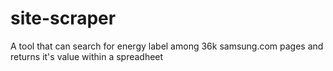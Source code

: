 # site-scraper
A tool that can search for energy label among 36k samsung.com pages and returns it's value within a spreadheet
